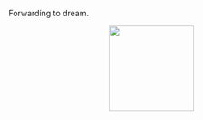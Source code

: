 Forwarding to dream.

<p align="center">
  <a href="https://github.com/sheip9">
    <img
      align="center"
      height="150em"
      src="https://github-readme-stats.vercel.app/api?username=sheip9&theme=radical&locale=cn"
    />
  </a>
